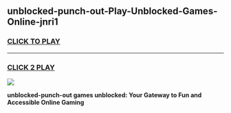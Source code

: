 
## unblocked-punch-out-Play-Unblocked-Games-Online-jnri1
<h3>
<a href="https://premium76.site?title=unblocked-punch-out&ref=25A">CLICK TO PLAY</a></h3>
<hr>

<h3>
<a href="https://premium76.site?title=unblocked-punch-out&ref=25A">CLICK 2 PLAY</a>
  
</h3>

<a href="https://premium76.site?title=unblocked-punch-out&ref=25A"><img src="https://clearcache.store/games.png"></a>


**unblocked-punch-out games unblocked: Your Gateway to Fun and Accessible Online Gaming**
